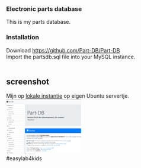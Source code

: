 ### Electronic parts database
This is my parts database. <br>

### Installation
Download https://github.com/Part-DB/Part-DB <br>
Import the partsdb.sql file into your MySQL instance.<br>
<br>

## screenshot
Mijn  op <a href="http://62.59.57.118/support/part-db/">lokale instantie</a> op eigen Ubuntu servertje.<br>
<img src="https://github.com/pappavis/Part-DB/blob/master/plaatjes/mijn_partsdb.jpg?raw=true" width="40%" height="40%"><br>
#easylab4kids<br>
<br>
